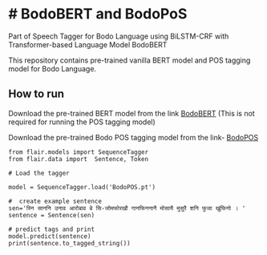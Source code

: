 # # BodoBERT and BodoPoS


Part of Speech Tagger for Bodo Language using BiLSTM-CRF with Transformer-based Language Model BodoBERT

This repository contains pre-trained vanilla BERT model and POS tagging model for Bodo Language.
## How to run

Download the pre-trained BERT model from the link [BodoBERT](https://iitgoffice-my.sharepoint.com/:f:/g/personal/drbj153_iitg_ac_in/Et9_2NXTa81Plm8qgIUqqs4BQSiUgfvFMALoJlXwMY23Aw?e=z35g8I) (This is not required for running the POS tagging model)

Download the pre-trained Bodo POS tagging model from the link- [BodoPOS](https://iitgoffice-my.sharepoint.com/:u:/g/personal/drbj153_iitg_ac_in/ET9XJhlMgrBKkqzVtAUXKiIBt2a9ur28f5Z7a1UaxWfdNQ?e=8OGT4F)


```
from flair.models import SequenceTagger
from flair.data import  Sentence, Token

# Load the tagger

model = SequenceTagger.load('BodoPOS.pt')

#  create example sentence
sen='स्नि साननि उनाव आरोबाव बे सि-जोमफोरखौ गानफिननानै मोसायै मुसुरै शनि फुजा खुंफिनो । '
sentence = Sentence(sen)

# predict tags and print
model.predict(sentence)
print(sentence.to_tagged_string())

```


